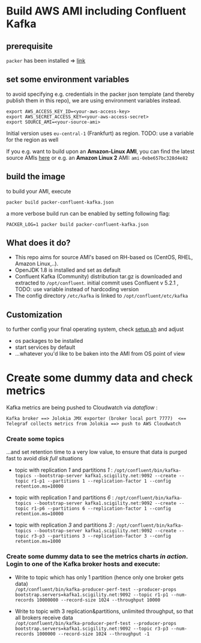 # Build AWS AMI including Confluent Kafka

## prerequisite
```packer``` has been installed => [link](https://www.packer.io/intro/getting-started/install.html)

## set some environment variables
to avoid specifying e.g. credentials in the packer json template (and thereby publish them in this repo), we are using environment variables instead.
```
export AWS_ACCESS_KEY_ID=<your-aws-access-key>
export AWS_SECRET_ACCESS_KEY=<your-aws-access-secret>
export SOURCE_AMI=<your-source-ami>
```
Initial version uses ```eu-central-1``` (Frankfurt) as region. TODO: use a variable for the region as well

If you e.g. want to build upon an **Amazon-Linux AMI**, you can find the latest source AMIs [here](https://aws.amazon.com/de/amazon-linux-ami/)
or e.g. an **Amazon Linux 2** AMI: ```ami-0ebe657bc328d4e82```

## build the image
to build your AMI, execute
```
packer build packer-confluent-kafka.json
```
a more verbose build run can be enabled by setting following flag:
```
PACKER_LOG=1 packer build packer-confluent-kafka.json
```

## What does it do?
* This repo aims for source AMI's based on RH-based os (CentOS, RHEL, Amazon Linux,..).  
* OpenJDK 1.8 is installed and set as default
* Confluent Kafka (Community) distribution tar.gz is downloaded and extracted to ```/opt/confluent```.
  initial commit uses Confluent v 5.2.1 , TODO: use variable instead of hardcoding version
* The config directory ```/etc/kafka``` is linked to ```/opt/confluent/etc/kafka```

## Customization
to further config your final operating system, check [setup.sh](./scripts/setup) and adjust
* os packages to be installed
* start services by default
* ...whatever you'd like to be baken into the AMI from OS point of view


# Create some dummy data and check metrics

Kafka metrics are being pushed to Cloudwatch via _dataflow_ :
```
Kafka broker ==> Jolokia JMX exporter (broker local port 7777)  <== Telegraf collects metrics from Jolokia ==> push to AWS Cloudwatch
```
### Create some topics
...and set retention time to a very low value, to ensure that data is purged fast to avoid _disk full_ situations

* topic with replication *1* and partitions *1* : 
  ```/opt/confluent/bin/kafka-topics --bootstrap-server kafka1.scigility.net:9092 --create --topic r1-p1 --partitions 1 --replication-factor 1 --config retention.ms=10000```

* topic with replication *1* and partitions *6* : 
  ```/opt/confluent/bin/kafka-topics --bootstrap-server kafka1.scigility.net:9092 --create --topic r1-p6 --partitions 6 --replication-factor 1 --config retention.ms=10000```

* topic with replication *3* and partitions *3* : 
  ```/opt/confluent/bin/kafka-topics --bootstrap-server kafka1.scigility.net:9092 --create --topic r3-p3 --partitions 3 --replication-factor 3 --config retention.ms=1000```

### Create some dummy data to see the metrics charts _in action_. Login to one of the Kafka broker hosts and execute:
* Write to topic which has only 1 partition (hence only one broker gets data)  
```/opt/confluent/bin/kafka-producer-perf-test --producer-props bootstrap.servers=kafka1.scigility.net:9092 --topic r1-p1 --num-records 10000000 --record-size 1024 --throughput 10000```

* Write to topic with 3 replication&partitions, unlimited throughput, so that all brokers receive data  
```/opt/confluent/bin/kafka-producer-perf-test --producer-props bootstrap.servers=kafka1.scigility.net:9092 --topic r3-p3 --num-records 1000000 --record-size 1024 --throughput -1```

